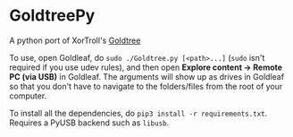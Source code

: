# GoldtreePy
A python port of XorTroll's [Goldtree](https://github.com/XorTroll/Goldleaf/tree/master/Goldtree)


To use, open Goldleaf, do `sudo ./Goldtree.py [<path>...]` (`sudo` isn't required if you use udev rules), and then open **Explore content -> Remote PC (via USB)** in Goldleaf. The arguments will show up as drives in Goldleaf so that you don't have to navigate to the folders/files from the root of your computer.

To install all the dependencies, do `pip3 install -r requirements.txt`. Requires a PyUSB backend such as `libusb`.
